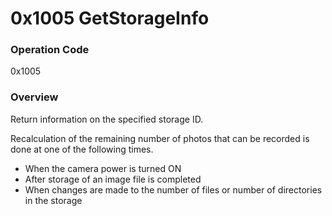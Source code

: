 # 0x1005 GetStorageInfo

### Operation Code

0x1005

### Overview

Return information on the specified storage ID.

Recalculation of the remaining number of photos that can be recorded is done at one of the following times.

- When the camera power is turned ON
- After storage of an image file is completed
- When changes are made to the number of files or number of directories in the storage
